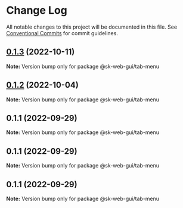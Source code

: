 # Change Log

All notable changes to this project will be documented in this file.
See [Conventional Commits](https://conventionalcommits.org) for commit guidelines.

## [0.1.3](https://github.com/Sundsvallskommun/web-shared-components/compare/@sk-web-gui/tab-menu@0.1.2...@sk-web-gui/tab-menu@0.1.3) (2022-10-11)

**Note:** Version bump only for package @sk-web-gui/tab-menu






## [0.1.2](https://github.com/Sundsvallskommun/web-shared-components/compare/@sk-web-gui/tab-menu@0.1.1...@sk-web-gui/tab-menu@0.1.2) (2022-10-04)

**Note:** Version bump only for package @sk-web-gui/tab-menu





## 0.1.1 (2022-09-29)

**Note:** Version bump only for package @sk-web-gui/tab-menu





## 0.1.1 (2022-09-29)

**Note:** Version bump only for package @sk-web-gui/tab-menu





## 0.1.1 (2022-09-29)

**Note:** Version bump only for package @sk-web-gui/tab-menu
